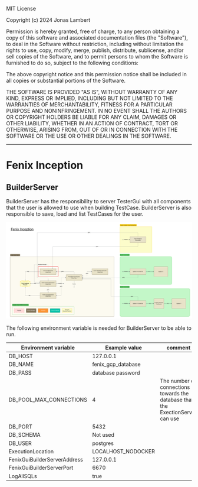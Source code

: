 MIT License

Copyright (c) 2024 Jonas Lambert

Permission is hereby granted, free of charge, to any person obtaining a copy of this software and associated documentation files (the "Software"), to deal in the Software without restriction, including without limitation the rights to use, copy, modify, merge, publish, distribute, sublicense, and/or sell copies of the Software, and to permit persons to whom the Software is furnished to do so, subject to the following conditions:

The above copyright notice and this permission notice shall be included in all copies or substantial portions of the Software.

THE SOFTWARE IS PROVIDED "AS IS", WITHOUT WARRANTY OF ANY KIND, EXPRESS OR IMPLIED, INCLUDING BUT NOT LIMITED TO THE WARRANTIES OF MERCHANTABILITY, FITNESS FOR A PARTICULAR PURPOSE AND NONINFRINGEMENT. IN NO EVENT SHALL THE AUTHORS OR COPYRIGHT HOLDERS BE LIABLE FOR ANY CLAIM, DAMAGES OR OTHER LIABILITY, WHETHER IN AN ACTION OF CONTRACT, TORT OR OTHERWISE, ARISING FROM, OUT OF OR IN CONNECTION WITH THE SOFTWARE OR THE USE OR OTHER DEALINGS IN THE SOFTWARE.

***

# Fenix Inception

## BuilderServer
BuilderServer has the responsibility to server TesterGui with all components that the user is allowed to use when building TestCase. BuilderServer is also responsible to save, load and list TestCases for the user. 

![Fenix Inception - BuilderServer](./Documentation/FenixInception-Overview-NonDetailed-BuilderServer-Worker.png "Fenix Inception - BuilderServer")

The following environment variable is needed for BuilderServer to be able to run.

| Environment variable         | Example value      | comment                                                                        |
|------------------------------|--------------------|--------------------------------------------------------------------------------|
| DB_HOST                      | 127.0.0.1          |                                                                                |
| DB_NAME                      | fenix_gcp_database |                                                                                |
| DB_PASS                      | database password  |                                                                                |
| DB_POOL_MAX_CONNECTIONS      | 4                  | The number of connections towards the database that the ExectionServer can use |
| DB_PORT                      | 5432               |                                                                                |
| DB_SCHEMA                    | Not used           |                                                                                |
| DB_USER                      | postgres           |                                                                                |
| ExecutionLocation            | LOCALHOST_NODOCKER                |                                                                                |
| FenixGuiBuilderServerAddress | 127.0.0.1          |                                                                                |
| FenixGuiBuilderServerPort    | 6670               |                                                                                |
| LogAllSQLs                   | true               |                                                                                |

